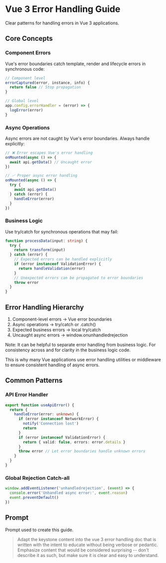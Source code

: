 # Vue 3 Error Handling Guide

Clear patterns for handling errors in Vue 3 applications.

## Core Concepts

### Component Errors
Vue's error boundaries catch template, render and lifecycle errors in synchronous code:

```ts
// Component level
errorCaptured(error, instance, info) {
  return false // Stop propagation
}

// Global level
app.config.errorHandler = (error) => {
  logError(error)
}
```

### Async Operations
Async errors are not caught by Vue's error boundaries. Always handle explicitly:

```ts
// ❌ Error escapes Vue's error handling
onMounted(async () => {
  await api.getData() // Uncaught error
})

// ✅ Proper async error handling
onMounted(async () => {
  try {
    await api.getData()
  } catch (error) {
    handleError(error)
  }
})
```

### Business Logic
Use try/catch for synchronous operations that may fail:

```ts
function processData(input: string) {
  try {
    return transform(input)
  } catch (error) {
    // Expected errors can be handled explicitly
    if (error instanceof ValidationError) {
      return handleValidation(error)
    }
    // Unexpected errors can be propagated to error boundaries
    throw error
  }
}
```

## Error Handling Hierarchy

1. Component-level errors -> Vue error boundaries
2. Async operations -> try/catch or .catch()
3. Expected business errors -> local try/catch
4. Uncaught async errors -> window.onunhandledrejection

Note: It can be helpful to separate error handling from business logic. For consistency across and for clarity in the business logic code.

This is why many Vue applications use error handling utilities or middleware to ensure consistent handling of async errors.

## Common Patterns

### API Error Handler
```ts
export function useApiError() {
  return {
    handleError(error: unknown) {
      if (error instanceof NetworkError) {
        notify('Connection lost')
        return
      }
      if (error instanceof ValidationError) {
        return { valid: false, errors: error.details }
      }
      throw error // Let error boundaries handle unknown errors
    }
  }
}
```

### Global Rejection Catch-all
```ts
window.addEventListener('unhandledrejection', (event) => {
  console.error('Unhandled async error:', event.reason)
  event.preventDefault()
})
```

## Prompt

Prompt used to create this guide.

> Adapt the keystone content into the vue 3 error handling doc that is written with
> the intent to educate without being verbose or pedantic. Emphasize content that
> would be considered surprising -- don't describe it as such, but make sure it is
> clear and easy to understand.
